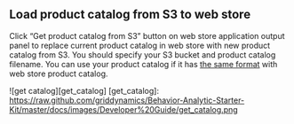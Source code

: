 Load product catalog from S3 to web store
-----------------------------------------

Click “Get product catalog from S3” button on web store application output panel to replace current product catalog in web store with new product catalog from S3. 
You should specify your S3 bucket and product catalog filename.
You can use your product catalog if it has [the same format](Developer-Guide--Appendix--File-Formats.md#product-catalog-for-web-store) with web store product catalog.

![get catalog][get_catalog]
[get_catalog]: https://raw.github.com/griddynamics/Behavior-Analytic-Starter-Kit/master/docs/images/Developer%20Guide/get_catalog.png
